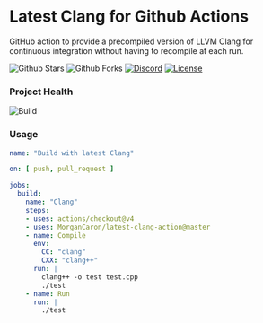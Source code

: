 # Latest Clang for Github Actions
GitHub action to provide a precompiled version of LLVM Clang for continuous integration without having to recompile at each run.

![Github Stars](https://img.shields.io/github/stars/MorganCaron/clang-precompiled-action?style=for-the-badge)
![Github Forks](https://img.shields.io/github/forks/MorganCaron/clang-precompiled-action?style=for-the-badge)
[![Discord](https://img.shields.io/discord/268838260153909249?label=Chat&logo=Discord&style=for-the-badge)](https://discord.gg/mxZvun4)
[![License](https://img.shields.io/github/license/MorganCaron/clang-precompiled-action?style=for-the-badge)](https://github.com/MorganCaron/CppUtils/blob/master/LICENSE)

### Project Health
![Build](https://img.shields.io/github/actions/workflow/status/MorganCaron/clang-precompiled-action/main.yml?style=for-the-badge&logo=linux&logoColor=white&label=Build)

### Usage

```yml
name: "Build with latest Clang"

on: [ push, pull_request ]

jobs:
  build:
    name: "Clang"
    steps:
    - uses: actions/checkout@v4
    - uses: MorganCaron/latest-clang-action@master
    - name: Compile
      env:
        CC: "clang"
        CXX: "clang++"
      run: |
        clang++ -o test test.cpp
        ./test
    - name: Run
      run: |
        ./test
```
